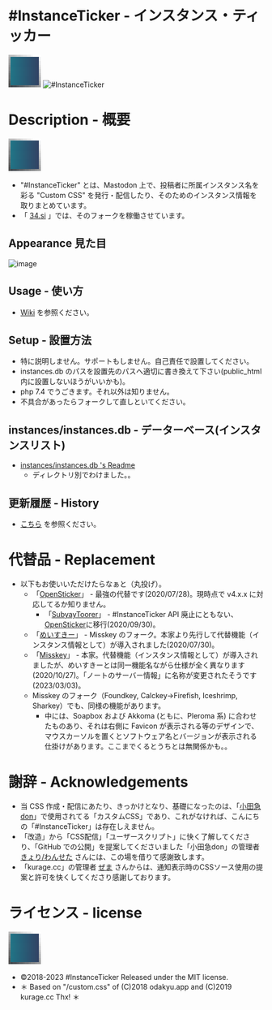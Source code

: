 # #InstanceTicker - インスタンス・ティッカー

<img src="https://raw.githubusercontent.com/InstanceTicker/InstanceTicker/master/InstanceTicker.svg" alt="logo" title="logo" width="64">

<img src="https://user-images.githubusercontent.com/3696720/172076193-cf461d70-3833-4435-b799-c2196123c943.png" title="#InstanceTicker" alt="#InstanceTicker" width="640" />

# Description - 概要
<img src="https://raw.githubusercontent.com/InstanceTicker/InstanceTicker/master/InstanceTicker.svg" alt="logo" title="logo" width="64">

- "#InstanceTicker" とは、Mastodon 上で、投稿者に所属インスタンス名を彩る "Custom CSS" を発行・配信したり、そのためのインスタンス情報を取りまとめています。
- 「 [34.si](https://34.si) 」では、そのフォークを稼働させています。

## Appearance 見た目
![image](https://user-images.githubusercontent.com/3696720/213913597-5484c239-add8-4a32-b8c2-7788f081da81.png)

## Usage - 使い方
- [Wiki](https://github.com/InstanceTicker/InstanceTicker/wiki/) を参照ください。

## Setup - 設置方法
- 特に説明しません。サポートもしません。自己責任で設置してください。
- instances.db のパスを設置先のパスへ適切に書き換えて下さい(public_html 内に設置しないほうがいいかも)。
- php 7.4 でうごきます。それ以外は知りません。
- 不具合があったらフォークして直しといてください。

## instances/instances.db - データーベース(インスタンスリスト)
- [instances/instances.db 's Readme](https://github.com/InstanceTicker/InstanceTicker/tree/master/instances)
  - ディレクトリ別でわけました。。

## 更新履歴 - History
- [こちら](https://github.com/InstanceTicker/InstanceTicker/wiki/History) を参照ください。

# 代替品 - Replacement
- 以下もお使いいただけたらなぁと（丸投げ）。
  - 「[OpenSticker](https://github.com/cutls/OpenSticker)」 - 最強の代替です(2020/07/28)。現時点で v4.x.x に対応してるか知りません。
    - 「[SubyayToorer](https://github.com/tateisu/SubwayTooter)」 - #InstanceTicker API 廃止にともない、[OpenSticker](https://github.com/cutls/OpenSticker)に移行(2020/09/30)。
  - 「[めいすきー](https://github.com/mei23/misskey)」 - Misskey のフォーク。本家より先行して代替機能（インスタンス情報として）が導入されました(2020/07/30)。
  - 「[Misskey](https://github.com/syuilo/misskey)」 - 本家。代替機能（インスタンス情報として）が導入されましたが、めいすきーとは同一機能名ながら仕様が全く異なります(2020/10/27)。「ノートのサーバー情報」に名称が変更されたそうです(2023/03/03)。
  - Misskey のフォーク（Foundkey, Calckey→Firefish, Iceshrimp, Sharkey）でも、同様の機能があります。
    - 中には、Soapbox および Akkoma (ともに、Pleroma 系) に合わせたものあり、それは右側に Favicon が表示される等のデザインで、マウスカーソルを置くとソフトウェア名とバージョンが表示される仕掛けがあります。ここまでくるとうちとは無関係かも。。

# 謝辞 - Acknowledgements
- 当 CSS 作成・配信にあたり、きっかけとなり、基礎になったのは、「[小田急don](https://odakyu.app/about)」で使用されてる「カスタムCSS」であり、これがなければ、こんにちの「#InstanceTicker」は存在しえません。
- 「改造」から「CSS配信」「ユーザースクリプト」に快く了解してくださり、「GitHub での公開」を提案してくださいました「小田急don」の管理者 [きょり/わんせた](https://github.com/kyori19) さんには、この場を借りて感謝致します。
- 「kurage.cc」の管理者 [ぜま](https://github.com/yi0713) さんからは、通知表示時のCSSソース使用の提案と許可を快くしてくださり感謝しております。


# ライセンス - license
<img src="https://raw.githubusercontent.com/InstanceTicker/InstanceTicker/master/InstanceTicker.svg" alt="logo" title="logo" width="64">

- ©2018-2023 #InstanceTicker Released under the MIT license. 
- ＊ Based on "/custom.css" of (C)2018 odakyu.app and (C)2019 kurage.cc Thx! ＊
